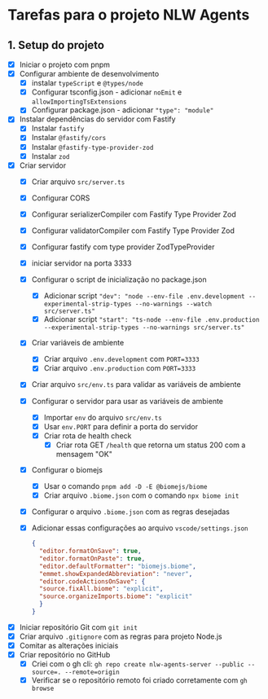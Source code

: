 # Tarefas para o projeto NLW Agents

## 1. Setup do projeto

- [x] Iniciar o projeto com pnpm
- [x] Configurar ambiente de desenvolvimento
  - [x] instalar `typeScript` e `@types/node`
  - [x] Configurar tsconfig.json - adicionar `noEmit` e `allowImportingTsExtensions`
  - [x] Configurar package.json - adicionar `"type": "module"`
- [x] Instalar dependências do servidor com Fastify
  - [x] Instalar `fastify`
  - [x] Instalar `@fastify/cors`
  - [x] Instalar `@fastify-type-provider-zod`
  - [x] Instalar `zod`
- [x] Criar servidor
  - [x] Criar arquivo `src/server.ts`
  - [x] Configurar CORS
  - [x] Configurar serializerCompiler com Fastify Type Provider Zod
  - [x] Configurar validatorCompiler com Fastify Type Provider Zod
  - [x] Configurar fastify com type provider ZodTypeProvider
  - [x] iniciar servidor na porta 3333
  - [x] Configurar o script de inicialização no package.json
    - [x] Adicionar script `"dev": "node --env-file .env.development --experimental-strip-types --no-warnings --watch src/server.ts"`
    - [x] Adicionar script `"start": "ts-node --env-file .env.production --experimental-strip-types --no-warnings src/server.ts"`
  - [x] Criar variáveis de ambiente
    - [x] Criar arquivo `.env.development` com `PORT=3333`
    - [x] Criar arquivo `.env.production` com `PORT=3333`
  - [x] Criar arquivo `src/env.ts` para validar as variáveis de ambiente
  - [x] Configurar o servidor para usar as variáveis de ambiente
    - [x] Importar `env` do arquivo `src/env.ts`
    - [x] Usar `env.PORT` para definir a porta do servidor
    - [x] Criar rota de health check
      - [x] Criar rota GET `/health` que retorna um status 200 com a mensagem "OK"
  - [x] Configurar o biomejs
    - [x] Usar o comando `pnpm add -D -E @biomejs/biome`
    - [x] Criar arquivo `.biome.json` com o comando `npx biome init`
  - [x] Configurar o arquivo `.biome.json` com as regras desejadas
  - [x] Adicionar essas configurações ao arquivo `vscode/settings.json`

    ```json
    {
      "editor.formatOnSave": true,
      "editor.formatOnPaste": true,
      "editor.defaultFormatter": "biomejs.biome",
      "emmet.showExpandedAbbreviation": "never",
      "editor.codeActionsOnSave": {
      "source.fixAll.biome": "explicit",
      "source.organizeImports.biome": "explicit"
      }
    }
    ```

- [x] Iniciar repositório Git com `git init`
- [x] Criar arquivo `.gitignore` com as regras para projeto Node.js
- [x] Comitar as alterações iniciais
- [x] Criar repositório no GitHub
  - [x] Criei com o gh cli: `gh repo create nlw-agents-server --public --source=. --remote=origin`
  - [x] Verificar se o repositório remoto foi criado corretamente com `gh browse`
